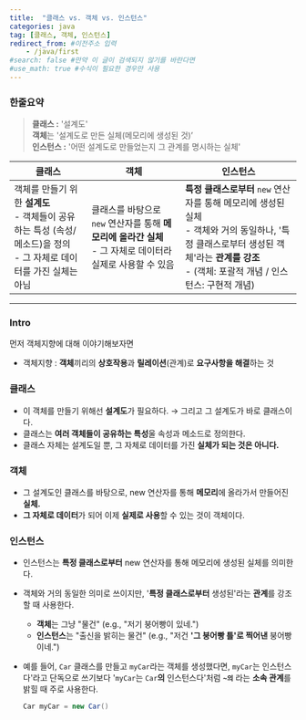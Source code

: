 ```yaml
---
title:  "클래스 vs. 객체 vs. 인스턴스"
categories: java
tag: [클래스, 객체, 인스턴스]
redirect_from: #이전주소 입력
    - /java/first
#search: false #만약 이 글이 검색되지 않기를 바란다면
#use_math: true #수식이 필요한 경우만 사용
---
```


### 한줄요약
> **클래스 :** '설계도'
> <br>
> **객체**는 '설계도로 만든 실체(메모리에 생성된 것)’
> <br>
> **인스턴스 :** '어떤 설계도로 만들었는지 그 관계를 명시하는 실체'


| 클래스 | 객체 | 인스턴스 |
| --- | --- | --- |
| 객체를 만들기 위한 **설계도**<br>- 객체들이 공유하는 특성 (속성/메소드)을 정의<br>- 그 자체로 데이터를 가진 실체는 아님 | 클래스를 바탕으로 `new` 연산자를 통해 **메모리에 올라간 실체**<br>- 그 자체로 데이터라 실제로 사용할 수 있음 | **특정 클래스로부터** `new` 연산자를 통해 메모리에 생성된 실체<br>- 객체와 거의 동일하나, '특정 클래스로부터 생성된 객체'라는 **관계를 강조**<br>- (객체: 포괄적 개념 / 인스턴스: 구현적 개념) |

---
### Intro

먼저 객체지향에 대해 이야기해보자면

- 객체지향 : **객체**끼리의 **상호작용**과 **릴레이션**(관계)로 **요구사항을 해결**하는 것

### 클래스

- 이 객체를 만들기 위해선 **설계도**가 필요하다. → 그리고 그 설계도가 바로 클래스이다.
- 클래스는 **여러 객체들이 공유하는 특성**울 속성과 메소드로 정의한다.
- 클래스 자체는 설계도일 뿐, 그 자체로 데이터를 가진 **실체가 되는 것은 아니다.**

### 객체

- 그 설계도인 클래스를 바탕으로, new 연산자를 통해 **메모리**에 올라가서 만들어진 **실체.**
- **그 자체로 데이터**가 되어 이제 **실제로 사용**할 수 있는 것이 객체이다.

### 인스턴스

- 인스턴스는 **특정 클래스로부터**  new 연산자를 통해 메모리에 생성된 실체를 의미한다.
- 객체와 거의 동일한 의미로 쓰이지만, '**특정 클래스로부터** 생성된'라는 **관계**를 강조할 때 사용한다.
    - **객체**는 그냥 "물건" (e.g., "저기 붕어빵이 있네.")
    - **인스턴스**는 "출신을 밝히는 물건" (e.g., "저건 **'그 붕어빵 틀'로 찍어낸** 붕어빵이네.")
- 예를 들어, `Car` 클래스를 만들고 `myCar`라는 객체를 생성했다면, `myCar`는 인스턴스다'라고 단독으로 쓰기보다 '`myCar`는 `Car`**의** 인스턴스다'처럼 **`~의`** 라는 **소속 관계**를 밝힐 때 주로 사용한다.
    
    ```java
    Car myCar = new Car()
    ```